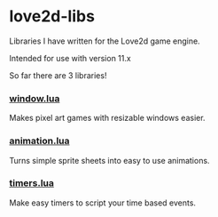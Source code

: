 # love2d-libs
Libraries I have written for the Love2d game engine.  

Intended for use with version 11.x  

So far there are 3 libraries!

### [window.lua](window)
Makes pixel art games with resizable windows easier.

### [animation.lua](animation)
Turns simple sprite sheets into easy to use animations.

### [timers.lua](timers)
Make easy timers to script your time based events.
